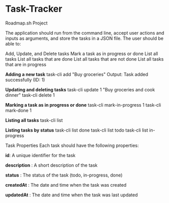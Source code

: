 # Task-Tracker
Roadmap.sh Project


The application should run from the command line, accept user actions and inputs as arguments, and store the tasks in a JSON file. The user should be able to:

Add, Update, and Delete tasks
Mark a task as in progress or done
List all tasks
List all tasks that are done
List all tasks that are not done
List all tasks that are in progress


**Adding a new task**
task-cli add "Buy groceries"
Output: Task added successfully (ID: 1)

**Updating and deleting tasks**
task-cli update 1 "Buy groceries and cook dinner"
task-cli delete 1

**Marking a task as in progress or done**
task-cli mark-in-progress 1
task-cli mark-done 1

**Listing all tasks**
task-cli list

**Listing tasks by status**
task-cli list done
task-cli list todo
task-cli list in-progress


Task Properties
Each task should have the following properties:

**id**: A unique identifier for the task

**description** : A short description of the task

**status** : The status of the task (todo, in-progress, done)

**createdAt** : The date and time when the task was created

**updatedAt** : The date and time when the task was last updated